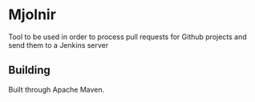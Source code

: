 Mjolnir
=======

Tool to be used in order to process pull requests for Github projects and send them to a Jenkins server

Building
-----------

Built through Apache Maven.
